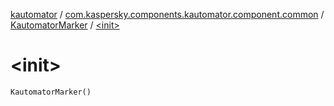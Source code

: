 [kautomator](../../index.md) / [com.kaspersky.components.kautomator.component.common](../index.md) / [KautomatorMarker](index.md) / [&lt;init&gt;](./-init-.md)

# &lt;init&gt;

`KautomatorMarker()`